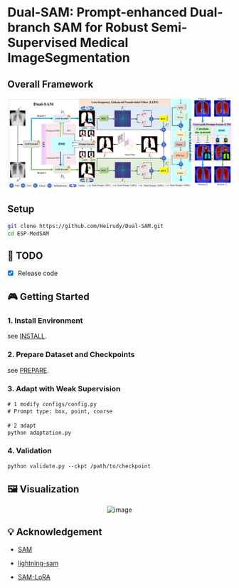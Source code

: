 # Dual-SAM: Prompt-enhanced Dual-branch SAM for Robust Semi-Supervised Medical ImageSegmentation


## Overall Framework ##
![image](https://github.com/Heirudy/Dual-SAM/blob/main/image/image7.png)


## Setup
```bash
git clone https://github.com/Heirudy/Dual-SAM.git
cd ESP-MedSAM
```

## 📆 TODO

- [x] Release code

## 🎮 Getting Started

### 1. Install Environment

see [INSTALL](INSTALL.md).

### 2. Prepare Dataset and Checkpoints

see [PREPARE](PREPARE.md).

### 3. Adapt with Weak Supervision

```
# 1 modify configs/config.py 
# Prompt type: box, point, coarse

# 2 adapt
python adaptation.py
```

### 4. Validation

```
python validate.py --ckpt /path/to/checkpoint
```


## 🖼️ Visualization

<div align="center">
<img width="800" alt="image" src="asserts/VISUAL.webp?raw=true">
</div>



## 💡 Acknowledgement

- [SAM](https://github.com/facebookresearch/segment-anything)

- [lightning-sam](https://github.com/luca-medeiros/lightning-sam)

- [SAM-LoRA](https://github.com/JamesQFreeman/Sam_LoRA)


